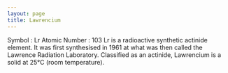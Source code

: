 ```yaml
---
layout: page
title: Lawrencium
---
```

Symbol : Lr 
Atomic Number : 103
Lr is a radioactive synthetic actinide element.
It was first synthesised in 1961 at what was then called the Lawrence Radiation Laboratory.
Classified as an actinide, Lawrencium is a solid at 25°C (room temperature).
